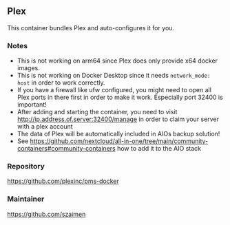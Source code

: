 ## Plex
This container bundles Plex and auto-configures it for you.

### Notes
- This is not working on arm64 since Plex does only provide x64 docker images.
- This is not working on Docker Desktop since it needs `network_mode: host` in order to work correctly.
- If you have a firewall like ufw configured, you might need to open all Plex ports in there first in order to make it work. Especially port 32400 is important!
- After adding and starting the container, you need to visit http://ip.address.of.server:32400/manage in order to claim your server with a plex account
- The data of Plex will be automatically included in AIOs backup solution!
- See https://github.com/nextcloud/all-in-one/tree/main/community-containers#community-containers how to add it to the AIO stack

### Repository
https://github.com/plexinc/pms-docker

### Maintainer
https://github.com/szaimen

